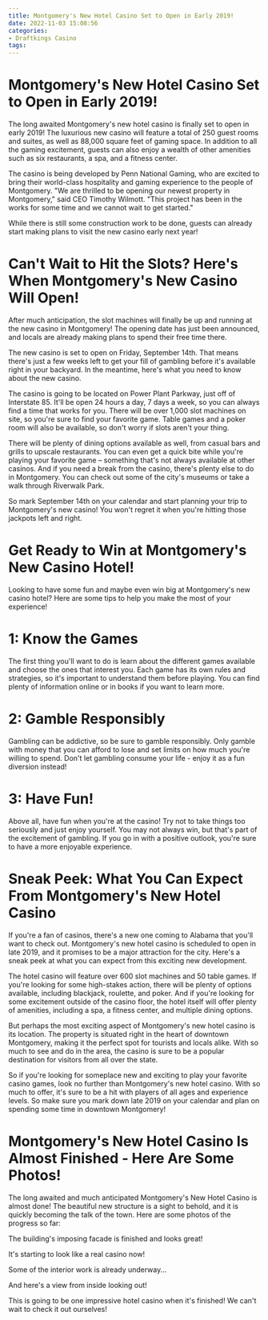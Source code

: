 ```yaml
---
title: Montgomery's New Hotel Casino Set to Open in Early 2019!
date: 2022-11-03 15:08:56
categories:
- Draftkings Casino
tags:
---
```



#  Montgomery's New Hotel Casino Set to Open in Early 2019!

The long awaited Montgomery's new hotel casino is finally set to open in early 2019! The luxurious new casino will feature a total of 250 guest rooms and suites, as well as 88,000 square feet of gaming space. In addition to all the gaming excitement, guests can also enjoy a wealth of other amenities such as six restaurants, a spa, and a fitness center.

The casino is being developed by Penn National Gaming, who are excited to bring their world-class hospitality and gaming experience to the people of Montgomery. "We are thrilled to be opening our newest property in Montgomery," said CEO Timothy Wilmott. "This project has been in the works for some time and we cannot wait to get started."

While there is still some construction work to be done, guests can already start making plans to visit the new casino early next year!

#  Can't Wait to Hit the Slots? Here's When Montgomery's New Casino Will Open!

After much anticipation, the slot machines will finally be up and running at the new casino in Montgomery! The opening date has just been announced, and locals are already making plans to spend their free time there.

The new casino is set to open on Friday, September 14th. That means there's just a few weeks left to get your fill of gambling before it's available right in your backyard. In the meantime, here's what you need to know about the new casino.

The casino is going to be located on Power Plant Parkway, just off of Interstate 85. It'll be open 24 hours a day, 7 days a week, so you can always find a time that works for you. There will be over 1,000 slot machines on site, so you're sure to find your favorite game. Table games and a poker room will also be available, so don't worry if slots aren't your thing.

There will be plenty of dining options available as well, from casual bars and grills to upscale restaurants. You can even get a quick bite while you're playing your favorite game – something that's not always available at other casinos. And if you need a break from the casino, there's plenty else to do in Montgomery. You can check out some of the city's museums or take a walk through Riverwalk Park.

So mark September 14th on your calendar and start planning your trip to Montgomery's new casino! You won't regret it when you're hitting those jackpots left and right.

#  Get Ready to Win at Montgomery's New Casino Hotel!

Looking to have some fun and maybe even win big at Montgomery's new casino hotel? Here are some tips to help you make the most of your experience!

# 1: Know the Games

The first thing you'll want to do is learn about the different games available and choose the ones that interest you. Each game has its own rules and strategies, so it's important to understand them before playing. You can find plenty of information online or in books if you want to learn more.

# 2: Gamble Responsibly

Gambling can be addictive, so be sure to gamble responsibly. Only gamble with money that you can afford to lose and set limits on how much you're willing to spend. Don't let gambling consume your life - enjoy it as a fun diversion instead!

# 3: Have Fun!

Above all, have fun when you're at the casino! Try not to take things too seriously and just enjoy yourself. You may not always win, but that's part of the excitement of gambling. If you go in with a positive outlook, you're sure to have a more enjoyable experience.

#  Sneak Peek: What You Can Expect From Montgomery's New Hotel Casino 

If you're a fan of casinos, there's a new one coming to Alabama that you'll want to check out. Montgomery's new hotel casino is scheduled to open in late 2019, and it promises to be a major attraction for the city. Here's a sneak peek at what you can expect from this exciting new development.

The hotel casino will feature over 600 slot machines and 50 table games. If you're looking for some high-stakes action, there will be plenty of options available, including blackjack, roulette, and poker. And if you're looking for some excitement outside of the casino floor, the hotel itself will offer plenty of amenities, including a spa, a fitness center, and multiple dining options.

But perhaps the most exciting aspect of Montgomery's new hotel casino is its location. The property is situated right in the heart of downtown Montgomery, making it the perfect spot for tourists and locals alike. With so much to see and do in the area, the casino is sure to be a popular destination for visitors from all over the state.

So if you're looking for someplace new and exciting to play your favorite casino games, look no further than Montgomery's new hotel casino. With so much to offer, it's sure to be a hit with players of all ages and experience levels. So make sure you mark down late 2019 on your calendar and plan on spending some time in downtown Montgomery!

#  Montgomery's New Hotel Casino Is Almost Finished - Here Are Some Photos!

The long awaited and much anticipated Montgomery's New Hotel Casino is almost done! The beautiful new structure is a sight to behold, and it is quickly becoming the talk of the town. Here are some photos of the progress so far:

The building's imposing facade is finished and looks great!

It's starting to look like a real casino now!

Some of the interior work is already underway...

And here's a view from inside looking out!

This is going to be one impressive hotel casino when it's finished! We can't wait to check it out ourselves!